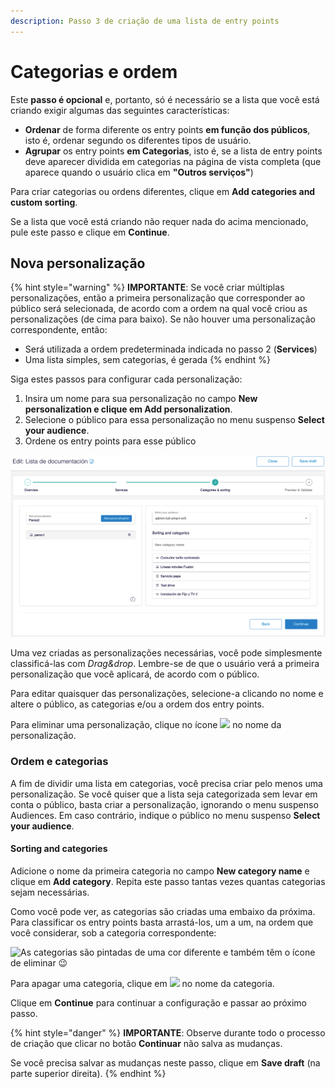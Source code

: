 ```yaml
---
description: Passo 3 de criação de uma lista de entry points
---
```


# Categorias e ordem

Este **passo é opcional** e, portanto, só é necessário se a lista que você está criando exigir algumas das seguintes características:

* **Ordenar** de forma diferente os entry points **em função dos públicos**, isto é, ordenar segundo os diferentes tipos de usuário.
* **Agrupar** os entry points **em Categorias**, isto é, se a lista de entry points deve aparecer dividida em categorias na página de vista completa (que aparece quando o usuário clica em **"Outros serviços"**)

Para criar categorias ou ordens diferentes, clique em **Add categories and custom sorting**.

Se a lista que você está criando não requer nada do acima mencionado, pule este passo e clique em **Continue**.

## Nova personalização

{% hint style="warning" %}
**IMPORTANTE**: Se você criar múltiplas personalizações, então a primeira personalização que corresponder ao público será selecionada, de acordo com a ordem na qual você criou as personalizações (de cima para baixo). Se não houver uma personalização correspondente, então:

* Será utilizada a ordem predeterminada indicada no passo 2 (**Services**)
* Uma lista simples, sem categorias, é gerada
{% endhint %}

Siga estes passos para configurar cada personalização:

1. Insira um nome para sua personalização no campo **New personalization e clique em Add personalization**.
2. Selecione o público para essa personalização no menu suspenso **Select your audience**.
3. Ordene os entry points para esse público

![](../.gitbook/assets/personalization.png)

Uma vez criadas as personalizações necessárias, você pode simplesmente classificá-las com _Drag\&drop_. Lembre-se de que o usuário verá a primeira personalização que você aplicará, de acordo com o público.

Para editar quaisquer das personalizações, selecione-a clicando no nome e altere o público, as categorias e/ou a ordem dos entry points.

Para eliminar uma personalização, clique no ícone ![](../.gitbook/assets/icono\_borrar.png) no nome da personalização.

### Ordem e categorias

A fim de dividir uma lista em categorias, você precisa criar pelo menos uma personalização. Se você quiser que a lista seja categorizada sem levar em conta o público, basta criar a personalização, ignorando o menu suspenso Audiences. Em caso contrário, indique o público no menu suspenso **Select your audience**.

#### Sorting and categories

Adicione o nome da primeira categoria no campo **New category name** e clique em **Add category**. Repita este passo tantas vezes quantas categorias sejam necessárias.

Como você pode ver, as categorias são criadas uma embaixo da próxima. Para classificar os entry points basta arrastá-los, um a um, na ordem que você considerar, sob a categoria correspondente:

![As categorias são pintadas de uma cor diferente e também têm o ícone de eliminar 😉](../.gitbook/assets/categorias\_orden.gif)

Para apagar uma categoria, clique em ![](../.gitbook/assets/icono\_borrar.png) no nome da categoria.

Clique em **Continue** para continuar a configuração e passar ao próximo passo.

{% hint style="danger" %}
**IMPORTANTE**: Observe durante todo o processo de criação que clicar no botão **Continuar** não salva as mudanças.

Se você precisa salvar as mudanças neste passo, clique em **Save draft** (na parte superior direita).
{% endhint %}
